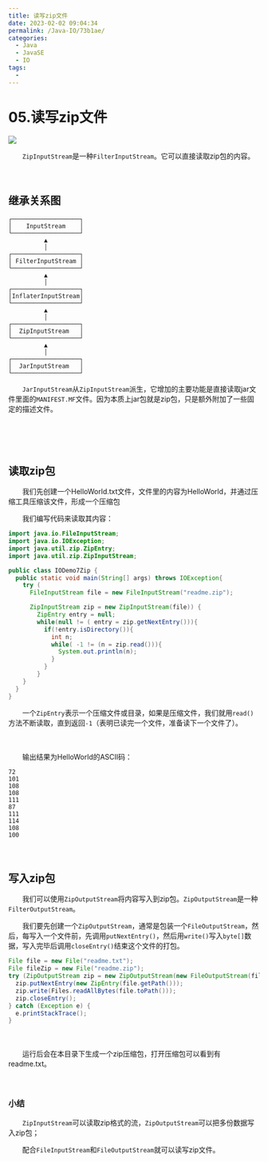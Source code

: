```yaml
---
title: 读写zip文件
date: 2023-02-02 09:04:34
permalink: /Java-IO/73b1ae/
categories:
  - Java
  - JavaSE
  - IO
tags:
  - 
---
```



# 05.读写zip文件

![](https://image.peterjxl.com/blog/135.png)

　　​`ZipInputStream`​是一种`FilterInputStream`​。它可以直接读取zip包的内容。

<!-- more -->
　　‍

## 继承关系图

```
┌───────────────────┐
│    InputStream    │
└───────────────────┘
          ▲
          │
┌───────────────────┐
│ FilterInputStream │
└───────────────────┘
          ▲
          │
┌───────────────────┐
│InflaterInputStream│
└───────────────────┘
          ▲
          │
┌───────────────────┐
│  ZipInputStream   │
└───────────────────┘
          ▲
          │
┌───────────────────┐
│  JarInputStream   │
└───────────────────┘
```

　　​`JarInputStream`​从`ZipInputStream`​派生，它增加的主要功能是直接读取jar文件里面的`MANIFEST.MF`​文件。因为本质上jar包就是zip包，只是额外附加了一些固定的描述文件。

　　‍

　　‍

## 读取zip包

　　我们先创建一个HelloWorld.txt文件，文件里的内容为HelloWorld，并通过压缩工具压缩该文件，形成一个压缩包

　　我们编写代码来读取其内容：

```java
import java.io.FileInputStream;
import java.io.IOException;
import java.util.zip.ZipEntry;
import java.util.zip.ZipInputStream;

public class IODemo7Zip {
  public static void main(String[] args) throws IOException{
    try ( 
      FileInputStream file = new FileInputStream("readme.zip");

      ZipInputStream zip = new ZipInputStream(file)) {
        ZipEntry entry = null;
        while(null != ( entry = zip.getNextEntry())){
          if(!entry.isDirectory()){
            int n;
            while( -1 != (n = zip.read())){
              System.out.println(n);
            }
          }
        }
    }
  }
}

```

　　一个`ZipEntry`​表示一个压缩文件或目录，如果是压缩文件，我们就用`read()`​方法不断读取，直到返回`-1`​（表明已读完一个文件，准备读下一个文件了）。

　　‍

　　输出结果为HelloWorld的ASCII码：

```
72
101
108
108
111
87
111
114
108
100
```

　　‍

## 写入zip包

　　我们可以使用`ZipOutputStream`​将内容写入到zip包。`ZipOutputStream`​是一种`FilterOutputStream`​。

　　我们要先创建一个`ZipOutputStream`​，通常是包装一个`FileOutputStream`​，然后，每写入一个文件前，先调用`putNextEntry()`​，然后用`write()`​写入`byte[]`​数据，写入完毕后调用`closeEntry()`​结束这个文件的打包。

```java
File file = new File("readme.txt");
File fileZip = new File("readme.zip");
try (ZipOutputStream zip = new ZipOutputStream(new FileOutputStream(fileZip))) {
  zip.putNextEntry(new ZipEntry(file.getPath()));
  zip.write(Files.readAllBytes(file.toPath()));
  zip.closeEntry();
} catch (Exception e) {
  e.printStackTrace();
} 
```

　　‍

　　运行后会在本目录下生成一个zip压缩包，打开压缩包可以看到有readme.txt。

　　‍

### 小结

　　​`ZipInputStream`​可以读取zip格式的流，`ZipOutputStream`​可以把多份数据写入zip包；

　　配合`FileInputStream`​和`FileOutputStream`​就可以读写zip文件。
